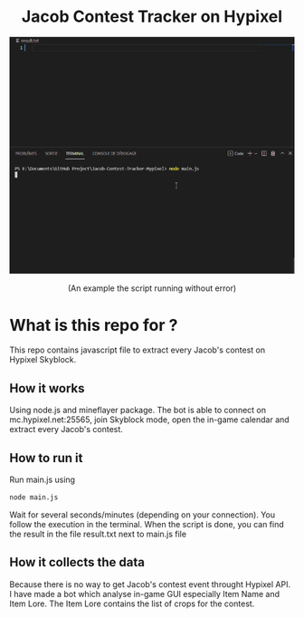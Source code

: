 <h1 align="center">Jacob Contest Tracker on Hypixel</h1>
<div align="center">
<img src="example.gif">
<p>(An example the script running without error)</p>
</div>



# What is this repo for ?
This repo contains javascript file to extract every Jacob's contest on Hypixel Skyblock.

## How it works
Using node.js and mineflayer package.
The bot is able to connect on mc.hypixel.net:25565, join Skyblock mode, open the in-game calendar and extract every Jacob's contest.



## How to run it
Run main.js using
```bash
node main.js
```
Wait for several seconds/minutes (depending on your connection).
You follow the execution in the terminal.
When the script is done, you can find the result in the file result.txt next to main.js file

## How it collects the data
Because there is no way to get Jacob's contest event throught Hypixel API.
I have made a bot which analyse in-game GUI especially Item Name and Item Lore.
The Item Lore contains the list of crops for the contest.

